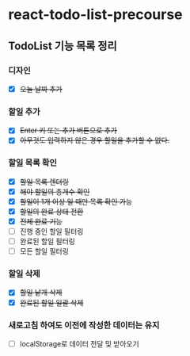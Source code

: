 # react-todo-list-precourse

## TodoList 기능 목록 정리

### 디자인

- [x] <s>오늘 날짜 추가</s>

### 할일 추가

- [x] <s>Enter 키 또는 추가 버튼으로 추가</s>
- [x] <s>아무것도 입력하지 않은 경우 할일을 추가할 수 없다.</s>

### 할일 목록 확인

- [x] <s>할일 목록 렌더링</s>
- [x] <s>해야 할일의 총개수 확인</s>
- [x] <s>할일이 1개 이상 일 때만 목록 확인 가능</s>
- [x] <s>할일의 완료 상태 전환</s>
- [x] <s>전체 완료 기능</s>
- [ ] 진행 중인 할일 필터링
- [ ] 완료된 할일 필터링
- [ ] 모든 할일 필터링

### 할일 삭제

- [x] <s>할일 낱개 삭제</s>
- [x] <s>완료된 할일 일괄 삭제</s>

### 새로고침 하여도 이전에 작성한 데이터는 유지

- [ ] localStorage로 데이터 전달 및 받아오기
